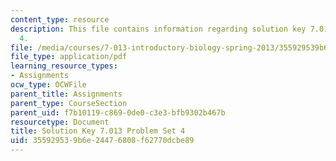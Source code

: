 ```yaml
---
content_type: resource
description: This file contains information regarding solution key 7.013 problem set
  4.
file: /media/courses/7-013-introductory-biology-spring-2013/355929539b6e24476808f62770dcbe89_MIT7_013S13_Pset_4Sol.pdf
file_type: application/pdf
learning_resource_types:
- Assignments
ocw_type: OCWFile
parent_title: Assignments
parent_type: CourseSection
parent_uid: f7b10119-c869-0de0-c3e3-bfb9302b467b
resourcetype: Document
title: Solution Key 7.013 Problem Set 4
uid: 35592953-9b6e-2447-6808-f62770dcbe89
---
```

